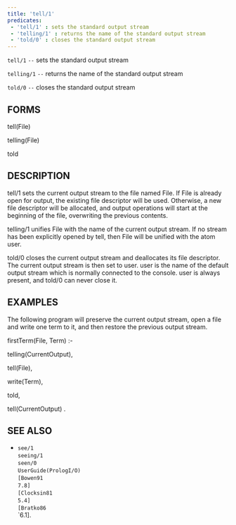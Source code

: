 ```yaml
---
title: 'tell/1'
predicates:
 - 'tell/1' : sets the standard output stream
 - 'telling/1' : returns the name of the standard output stream
 - 'told/0' : closes the standard output stream
---
```

`tell/1` `--` sets the standard output stream

`telling/1` `--` returns the name of the standard output stream

`told/0` `--` closes the standard output stream


## FORMS

tell(File)

telling(File)

told


## DESCRIPTION

tell/1 sets the current output stream to the file named File. If File is already open for output, the existing file descriptor will be used. Otherwise, a new file descriptor will be allocated, and output operations will start at the beginning of the file, overwriting the previous contents.

telling/1 unifies File with the name of the current output stream. If no stream has been explicitly opened by tell, then File will be unified with the atom user.

told/0 closes the current output stream and deallocates its file descriptor. The current output stream is then set to user. user is the name of the default output stream which is normally connected to the console. user is always present, and told/0 can never close it.


## EXAMPLES

The following program will preserve the current output stream, open a file and write one term to it, and then restore the previous output stream.

firstTerm(File, Term) :-

telling(CurrentOutput),

tell(File),

write(Term),

told,

tell(CurrentOutput) .


## SEE ALSO

- `see/1`  
`seeing/1`  
`seen/0`  
`UserGuide(PrologI/O)`  
`[Bowen91`  
`7.8]`  
`[Clocksin81`  
`5.4]`  
`[Bratko86`  
`6.1].
